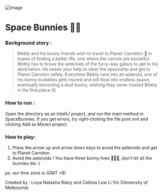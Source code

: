 ![image](https://www.notion.so/image/https%3A%2F%2Fs3-us-west-2.amazonaws.com%2Fsecure.notion-static.com%2Ff55786e9-3561-4508-9eec-f59854403bfc%2Fspacebunniies.png?table=block&id=df3130b3-0d3a-4834-af24-6c3f49cbc55d&width=2880&userId=8efdba2a-7cf6-457e-869f-1abf8ad6ab40&cache=v2)
# Space Bunnies 🐰🌌

### Background story :
> Bibbly and his bunny friends wish to travel to Planet Carrotton 🥕 in hopes of finding a better life, one where the carrots are bountiful. 
> Bibbly has to brave the asteroids of the furry-way galaxy to get to his destination. He needs your help to steer the spaceship and get to Planet Carroton safely.
> Everytime Bibbly runs into an asteroid, one of his bunny budddies gets injured and will float into endless space, eventually becoming a dust bunny, wishing they never trusted Bibbly in the first place 😢

### How to run :
Open the directory as an IntelliJ project, and run the main method in SpaceBunnies.
If you get errors, try right-clicking the file pom.xml and clicking Add as Maven project.

### How to play:
1. Press the arrow up and arrow down keys to avoid the asteroids and get to Planet Carroton.
2. Avoid the asteroids ! You have three bunny lives 🐰🐰🐰, don't let all the bunnies die :(

_ps. our time zone is (GMT +8)_


Created by : Livya Natasha Riany and Callista Low Li Yin (University of Melbourne)
